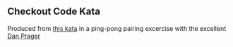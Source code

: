 Checkout Code Kata
------------------

Produced from [this kata](http://codekata.com/kata/kata09-back-to-the-checkout/) in a ping-pong pairing excercise with the excellent [Dan Prager](https://twitter.com/agilejitsu)
